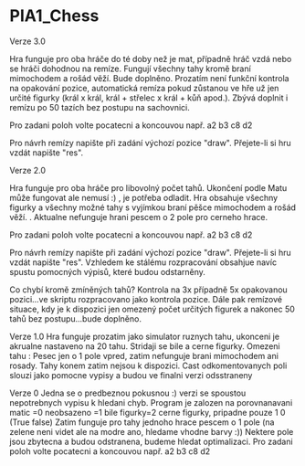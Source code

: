 # PIA1_Chess

Verze 3.0

Hra funguje pro oba hráče do té doby než je mat, případně hráč vzdá nebo se hráči dohodnou na remíze. Fungují všechny tahy kromě braní mimochodem a rošád věží. Bude doplněno. 
Prozatím není funkční kontrola na opakování pozice, automatická remíza pokud zůstanou ve hře už jen určité figurky (král x král, král + střelec x král + kůň apod.). Zbývá doplnit i remízu po 50 tazích bez postupu na sachovnici.

Pro zadani poloh volte pocatecni a koncouvou např. a2 b3 c8 d2

Pro návrh remízy napište při zadání výchozí pozice "draw". Přejete-li si hru vzdát napište "res".






Verze 2.0

Hra funguje pro oba hráče pro libovolný počet tahů. Ukončení podle Matu může fungovat ale nemusí :) , je potřeba odladit. Hra obsahuje všechny figurky a všechny možné tahy s vyjímkou braní pěšce mimochodem a rošád věží. . Aktualne nefunguje hrani pescem o 2 pole pro cerneho hrace.

Pro zadani poloh volte pocatecni a koncouvou např. a2 b3 c8 d2

Pro návrh remízy napište při zadání výchozí pozice "draw". Přejete-li si hru vzdát napište "res". Vzhledem ke stálému rozpracování obsahjue navíc spustu pomocných výpisů, které budou odstarněny.

Co chybí kromě zmíněných tahů? Kontrola na 3x případně 5x opakovanou pozici...ve skriptu rozpracovano jako kontrola pozice. Dále pak remízové situace, kdy je k dispozici jen omezený počet určitých figurek a nakonec 50 tahů bez postupu...bude doplněno.

Verze 1.0 Hra funguje prozatim jako simulator ruznych tahu, ukonceni je akrualne nastaveno na 20 tahu. Stridaji se bile a cerne figurky. Omezeni tahu : Pesec jen o 1 pole vpred, zatim nefunguje brani mimochodem ani rosady. Tahy konem zatim nejsou k dispozici. Cast odkomentovanych poli slouzi jako pomocne vypisy a budou ve finalni verzi odsstraneny

Verze 0 Jedna se o predbeznou pokusnou :) verzi se spoustou nepotrebnych vypisu k hledani chyb. Program je zalozen na porovnanavani matic =0 neobsazeno =1 bile figurky=2 cerne figurky, pripadne pouze 1 0 (True false) Zatim funguje pro tahy jednoho hrace pescem o 1 pole (na zelene neni videt ale na modre ano, hledame vhodne barvy :)) Nektere pole jsou zbytecna a budou odstranena, budeme hledat optimalizaci. Pro zadani poloh volte pocatecni a koncouvou např. a2 b3 c8 d2



